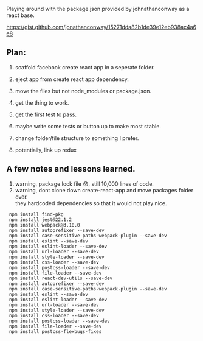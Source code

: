 Playing around with the package.json provided by johnathanconway as a react base.

https://gist.github.com/jonathanconway/15271dda82b1de39e12eb938ac4a6e8


## Plan: 
1) scaffold facebook create react app in a seperate folder. 
1) eject app from create react app dependency.
2) move the files but not node_modules or package.json.
3) get the thing to work.
4) get the first test to pass. 
5) maybe write some tests or button up to make most stable.
6) change folder/file structure to something I prefer.

7) potentially, link up redux

## A few notes and lessons learned.
1) warning, package.lock file 😰, still 10,000 lines of code.
2) warning, dont clone down create-react-app and move packages folder over. 
<br>they hardcoded dependencies so that it would not play nice.

```
 npm install find-pkg
 npm install jest@22.1.2
 npm install webpack@3.10.0
 npm install autoprefixer --save-dev
 npm install case-sensitive-paths-webpack-plugin --save-dev
 npm install eslint --save-dev
 npm install eslint-loader --save-dev
 npm install url-loader --save-dev
 npm install style-loader --save-dev
 npm install css-loader --save-dev
 npm install postcss-loader --save-dev
 npm install file-loader --save-dev
 npm install react-dev-utils --save-dev
 npm install autoprefixer --save-dev
 npm install case-sensitive-paths-webpack-plugin --save-dev
 npm install eslint --save-dev
 npm install eslint-loader --save-dev
 npm install url-loader --save-dev
 npm install style-loader --save-dev
 npm install css-loader --save-dev
 npm install postcss-loader --save-dev
 npm install file-loader --save-dev
 npm install postcss-flexbugs-fixes
```
